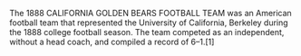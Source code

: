 The 1888 CALIFORNIA GOLDEN BEARS FOOTBALL TEAM was an American football team that represented the University of California, Berkeley during the 1888 college football season. The team competed as an independent, without a head coach, and compiled a record of 6–1.[1]
